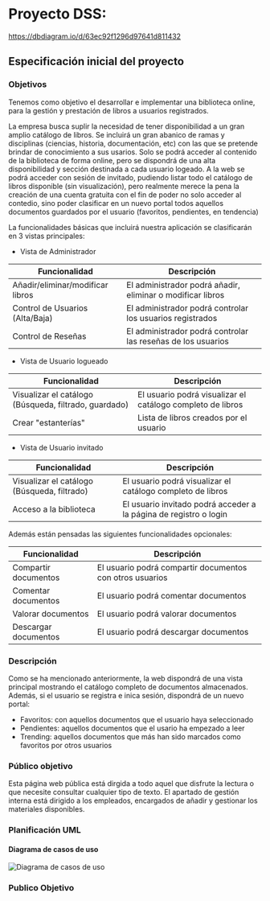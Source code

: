 # Proyecto DSS:

https://dbdiagram.io/d/63ec92f1296d97641d811432

## Especificación inicial del proyecto

### Objetivos

Tenemos como objetivo el desarrollar e implementar una biblioteca online, para la gestión y prestación de libros a usuarios registrados.

La empresa busca suplir la necesidad de tener disponibilidad a un gran amplio catálogo de libros. Se incluirá un gran abanico de ramas y disciplinas (ciencias, historia, documentación, etc) con las que se pretende brindar de conocimiento a sus usarios.
Solo se podrá acceder al contenido de la biblioteca de forma online, pero se dispondrá de una alta disponibilidad y sección destinada a cada usuario logeado.
A la web se podrá acceder con sesión de invitado, pudiendo listar todo el catálogo de libros disponible (sin visualización), pero realmente merece la pena la creación de una cuenta gratuita con el fin de poder no solo acceder al contedio, sino poder clasificar en un nuevo portal todos aquellos documentos guardados por el usuario (favoritos, pendientes, en tendencia)

La funcionalidades básicas que incluirá nuestra aplicación se clasificarán en 3 vistas principales:

* Vista de Administrador

| Funcionalidad | Descripción |
| ------------- | ----------- |
| Añadir/eliminar/modificar libros | El administrador podrá añadir, eliminar o modificar libros |
| Control de Usuarios (Alta/Baja) | El administrador podrá controlar los usuarios registrados |
| Control de Reseñas | El administrador podrá controlar las reseñas de los usuarios |

* Vista de Usuario logueado

| Funcionalidad | Descripción |
| ------------- | ----------- |
| Visualizar el catálogo (Búsqueda, filtrado, guardado) | El usuario podrá visualizar el catálogo completo de libros |
| Crear "estanterías" | Lista de libros creados por el usuario |

* Vista de Usuario invitado

| Funcionalidad | Descripción |
| ------------- | ----------- |
| Visualizar el catálogo (Búsqueda, filtrado) | El usuario podrá visualizar el catálogo completo de libros |
| Acceso a la biblioteca | El usuario invitado podrá acceder a la página de registro o login |

<div class="page">

Además están pensadas las siguientes funcionalidades opcionales:

| Funcionalidad | Descripción |
| ------------- | ----------- |
| Compartir documentos | El usuario podrá compartir documentos con otros usuarios |
| Comentar documentos | El usuario podrá comentar documentos |
| Valorar documentos | El usuario podrá valorar documentos |
| Descargar documentos | El usuario podrá descargar documentos |

### Descripción 
Como se ha mencionado anteriormente, la web dispondrá de una vista principal mostrando el catálogo completo de documentos almacenados.
Además, si el usuario se registra e inica sesión, dispondrá de un nuevo portal:
* Favoritos: con aquellos documentos que el usuario haya seleccionado
* Pendientes: aquellos documentos que el usario ha empezado a leer
* Trending: aquellos documentos que más han sido marcados como favoritos por otros usuarios

### Público objetivo
Esta página web pública está dirgida a todo aquel que disfrute la lectura o que necesite consultar cualquier tipo de texto.
El apartado de gestión interna está dirigido a los empleados, encargados de añadir y gestionar los materiales disponibles.


### Planificación UML

#### Diagrama de casos de uso

![Diagrama de casos de uso](https://i.imgur.com/0Z7ZQ9M.png)


### Publico Objetivo


